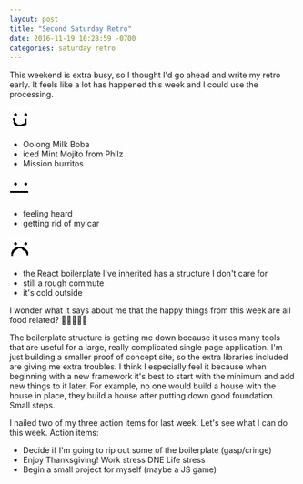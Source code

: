 ```yaml
---
layout: post
title: "Second Saturday Retro"
date: 2016-11-19 10:28:59 -0700
categories: saturday retro
---
```


This weekend is extra busy, so I thought I'd go ahead and
write my retro early. It feels like a lot has happened this week
and I could use the processing.

<img src="/img/smile.png?raw=true">

* Oolong Milk Boba
* iced Mint Mojito from Philz
* Mission burritos

<img src="/img/neutral.png?raw=true">

* feeling heard
* getting rid of my car

<img src="/img/sad.png?raw=true">

* the React boilerplate I've inherited has a structure I don't care for
* still a rough commute
* it's cold outside

I wonder what it says about me that the happy things from this week
are all food related? 🍓🍒🍏🍊🍉

The boilerplate structure is getting me down because it uses many
tools that are useful for a large, really complicated single page
application. I'm just building a smaller proof of concept site, so
the extra libraries included are giving me extra troubles. I think
I especially feel it because when beginning with a new framework
it's best to start with the minimum and add new things to it later.
For example, no one would build a house with the house in place, they
build a house after putting down good foundation. Small steps.

I nailed two of my three action items for last week. Let's see what
I can do this week. Action items:

* Decide if I'm going to rip out some of the boilerplate (gasp/cringe)
* Enjoy Thanksgiving! Work stress DNE Life stress
* Begin a small project for myself (maybe a JS game)
